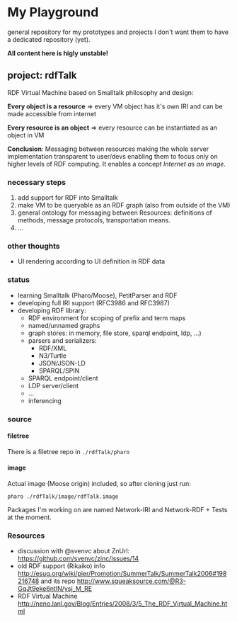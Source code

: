 # My Playground

general repository for my prototypes and projects I don't want them to have a dedicated repository (yet).

**All content here is higly unstable!**

## project: rdfTalk

  RDF Virtual Machine based on Smalltalk philosophy and design:

  **Every object is a resource** => every VM object has it's own IRI and can be made accessible from internet
  
  **Every resource is an object** => every resource can be instantiated as an object in VM

  **Conclusion**: Messaging between resources making the whole server implementation transparent to user/devs enabling them to focus only on higher levels of RDF computing. It enables a concept *Internet as an image*.

### necessary steps

  1. add support for RDF into Smalltalk
  2. make VM to be queryable as an RDF graph (also from outside of the VM)
  3. general ontology for messaging between Resources: definitions of methods, message protocols, transportation means.
  4. ...

### other thoughts

  * UI rendering according to UI definition in RDF data

### status

  * learning Smalltalk (Pharo/Moose), PetitParser and RDF
  * developing full IRI support (RFC3986 and RFC3987)
  * developing RDF library:
    * RDF environment for scoping of prefix and term maps
    * named/unnamed graphs
    * graph stores: in memory, file store, sparql endpoint, ldp, ...)
    * parsers and serializers:
      * RDF/XML
      * N3/Turtle
      * JSON/JSON-LD
      * SPARQL/SPIN
    * SPARQL endpoint/client
    * LDP server/client
    * ...
    * inferencing

### source

#### filetree

There is a filetree repo in `./rdfTalk/pharo`

#### image

Actual image (Moose origin) included, so after cloning just run:
```
pharo ./rdfTalk/image/rdfTalk.image
```
Packages I'm working on are named Network-IRI and Network-RDF + Tests at the moment.

### Resources

  * discussion with @svenvc about ZnUrl: https://github.com/svenvc/zinc/issues/14
  * old RDF support (Rikaiko) info http://esug.org/wiki/pier/Promotion/SummerTalk/SummerTalk2006#198216748 and its repo http://www.squeaksource.com/@R3-GqJt9eke6ntIN/ysj_M_RE
  * RDF Virtual Machine http://neno.lanl.gov/Blog/Entries/2008/3/5_The_RDF_Virtual_Machine.html
